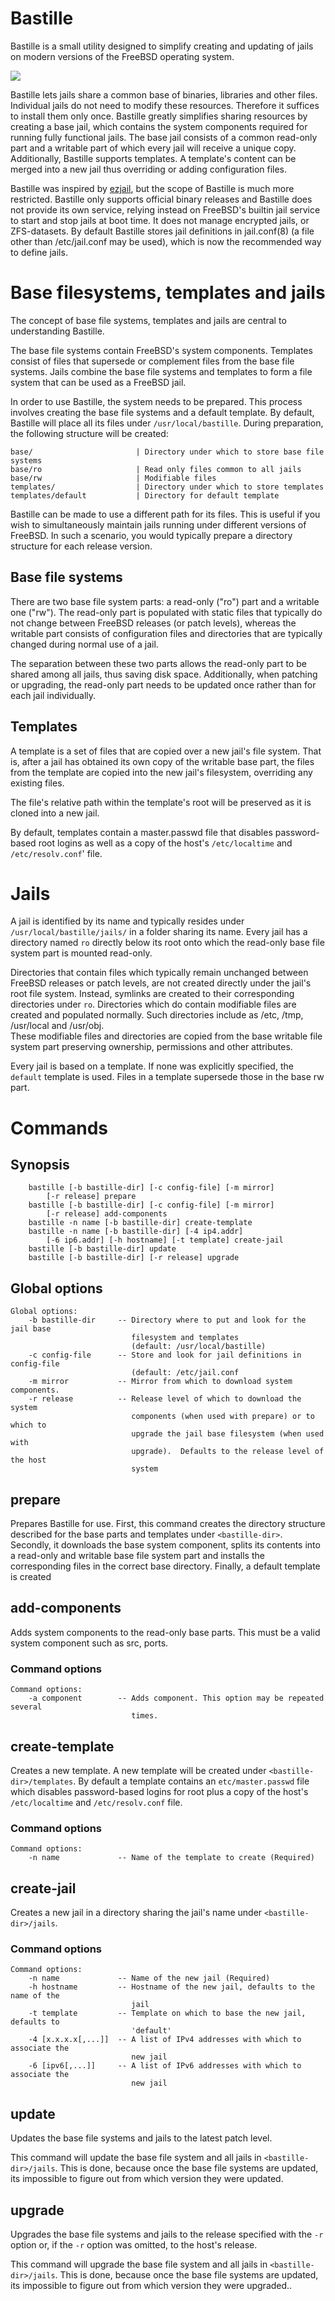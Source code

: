 # Bastille
Bastille is a small utility designed to simplify creating and updating of jails 
on modern versions of the FreeBSD operating system. 

<img src="http://upload.wikimedia.org/wikipedia/commons/c/c4/Bastille%2C_1790_retouched.jpg">

Bastille lets jails share a common base of binaries, libraries and other files.
Individual jails do not need to modify these resources. Therefore it suffices
to install them only once. Bastille greatly simplifies sharing resources by
creating a base jail, which contains the system components required for running
fully functional jails.  The base jail consists of a common read-only part and
a writable part of which every jail will receive a unique copy.  Additionally,
Bastille supports templates. A template's content can be merged into a new jail
thus overriding or adding configuration files.

Bastille was inspired by [ezjail](http://erdgeist.org/arts/software/ezjail/),
but the scope of Bastille is much more restricted. Bastille only supports
official binary releases and Bastille does not provide its own service, relying
instead on FreeBSD's builtin jail service to start and stop jails at boot time.
It does not manage encrypted jails, or ZFS-datasets. By default Bastille stores
jail definitions in jail.conf(8) (a file other than /etc/jail.conf may be
used), which is now the recommended way to define jails. 

# Base filesystems, templates and jails
The concept of base file systems, templates and jails are central to 
understanding Bastille. 

The base file systems contain FreeBSD's system components. Templates consist of
files that supersede or complement files from the base file systems. Jails 
combine the base file systems and templates to form a file system that can be 
used as a FreeBSD jail.

In order to use Bastille, the system needs to be prepared. This process
involves creating the  base file systems and a default template. By default, 
Bastille will place all its files under `/usr/local/bastille`. During 
preparation, the following structure will be created: 

```
base/                       | Directory under which to store base file systems
base/ro                     | Read only files common to all jails
base/rw                     | Modifiable files
templates/                  | Directory under which to store templates
templates/default           | Directory for default template
```

Bastille can be made to use a different path for its files. This is useful if 
you wish to simultaneously maintain jails running under different versions of 
FreeBSD. In such a scenario, you would typically prepare a directory structure 
for each release version.

## Base file systems
There are two base file system parts: a read-only ("ro") part and a writable one 
("rw").  The read-only part is populated with static files that typically do not 
change between FreeBSD releases (or patch levels), whereas the writable part 
consists of configuration files and directories that are typically changed 
during normal use of a jail.

The separation between these two parts allows the read-only part to be shared
among all jails, thus saving disk space. Additionally, when patching or
upgrading, the read-only part needs to be updated once rather than for each
jail individually.

## Templates
A template is a set of files that are copied over a new jail's file system. That 
is, after a jail has obtained its own copy of the writable base part, the files 
from the template are copied into the new jail's filesystem, overriding any 
existing files. 

The file's relative path within the template's root will be preserved as it is 
cloned into a new jail.

By default, templates contain a master.passwd file that disables password-based 
root logins as well as a copy of the host's `/etc/localtime` and 
`/etc/resolv.conf`' file.

# Jails
A jail is identified by its name and typically resides under 
`/usr/local/bastille/jails/` in a folder sharing its name. Every jail has 
a directory named `ro` directly below its root onto which the read-only base 
file system part is mounted read-only. 

Directories that contain files which typically remain unchanged between FreeBSD 
releases or patch levels, are not created directly under the jail's root file 
system. Instead, symlinks are created to their corresponding directories  under 
`ro`.  Directories which do contain modifiable files are created and populated 
normally. Such directories include  as /etc, /tmp, /usr/local and /usr/obj.  
These modifiable files and directories are copied from the base writable file 
system part preserving ownership, permissions and other attributes.

Every jail is based on a template. If none was explicitly specified, the 
`default` template is used. Files in a template supersede those in the base rw 
part.

# Commands
## Synopsis
```
    bastille [-b bastille-dir] [-c config-file] [-m mirror]
        [-r release] prepare
    bastille [-b bastille-dir] [-c config-file] [-m mirror]
        [-r release] add-components
    bastille -n name [-b bastille-dir] create-template
    bastille -n name [-b bastille-dir] [-4 ip4.addr]
        [-6 ip6.addr] [-h hostname] [-t template] create-jail
    bastille [-b bastille-dir] update
    bastille [-b bastille-dir] [-r release] upgrade
```

## Global options
```
Global options:
    -b bastille-dir     -- Directory where to put and look for the jail base 
                           filesystem and templates 
                           (default: /usr/local/bastille)
    -c config-file      -- Store and look for jail definitions in config-file 
                           (default: /etc/jail.conf
    -m mirror           -- Mirror from which to download system components.
    -r release          -- Release level of which to download the system 
                           components (when used with prepare) or to which to 
                           upgrade the jail base filesystem (when used with 
                           upgrade).  Defaults to the release level of the host 
                           system
```

## prepare
Prepares Bastille for use. First, this command creates the directory structure 
described for the base parts and templates under `<bastille-dir>`.  Secondly, it 
downloads the base system component, splits its contents into a read-only and 
writable base file system part and installs the corresponding files in the 
correct base directory. Finally, a default template is created

## add-components
Adds system components to the read-only base parts. This must be a valid system 
component such as src, ports.

### Command options
```
Command options:
    -a component        -- Adds component. This option may be repeated several
                           times.
```

## create-template
Creates a new template. A new template will be created under 
`<bastille-dir>/templates`. By default a template contains an 
`etc/master.passwd` file which disables password-based logins for root plus 
a copy of the host's `/etc/localtime` and `/etc/resolv.conf` file.

### Command options
```
Command options:
    -n name             -- Name of the template to create (Required)
```

## create-jail
Creates a new jail in a directory sharing the jail's name under 
`<bastille-dir>/jails`.

### Command options
```
Command options:
    -n name             -- Name of the new jail (Required)
    -h hostname         -- Hostname of the new jail, defaults to the name of the 
                           jail
    -t template         -- Template on which to base the new jail, defaults to 
                           'default'
    -4 [x.x.x.x[,...]]  -- A list of IPv4 addresses with which to associate the 
                           new jail
    -6 [ipv6[,...]]     -- A list of IPv6 addresses with which to associate the 
                           new jail
```

## update
Updates the base file systems and jails to the latest patch level. 

This command will update the base file system and all jails in 
`<bastille-dir>/jails`. This is done, because once the base file systems are 
updated, its impossible to figure out from which version they were updated.

## upgrade
Upgrades the base file systems and jails to the release specified with the `-r` 
option or, if the `-r` option was omitted, to the host's release.

This command will upgrade the base file system and all jails in 
`<bastille-dir>/jails`. This is done, because once the base file systems are 
updated, its impossible to figure out from which version they were upgraded..
